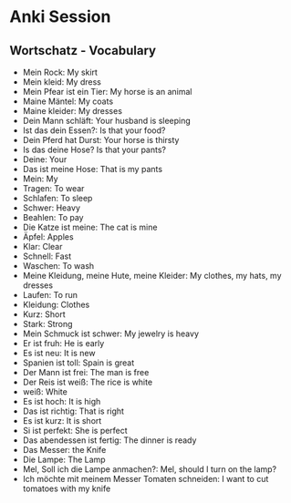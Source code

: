 # Anki Session

## Wortschatz - Vocabulary

- Mein Rock: My skirt
- Mein kleid: My dress
- Mein Pfear ist ein Tier: My horse is an animal
- Maine Mäntel: My coats
- Maine kleider: My dresses
- Dein Mann schläft: Your husband is sleeping
- Ist das dein Essen?: Is that your food?
- Dein Pferd hat Durst: Your horse is thirsty
- Is das deine Hose? Is that your pants?
- Deine: Your
- Das ist meine Hose: That is my pants
- Mein: My
- Tragen: To wear
- Schlafen: To sleep
- Schwer: Heavy
- Beahlen: To pay
- Die Katze ist meine: The cat is mine
- Äpfel: Apples
- Klar: Clear
- Schnell: Fast
- Waschen: To wash
- Meine Kleidung, meine Hute, meine Kleider: My clothes, my hats, my dresses
- Laufen: To run
- Kleidung: Clothes
- Kurz: Short
- Stark: Strong
- Mein Schmuck ist schwer: My jewelry is heavy
- Er ist fruh: He is early
- Es ist neu: It is new
- Spanien ist toll: Spain is great
- Der Mann ist frei: The man is free
- Der Reis ist weiß: The rice is white
- weiß: White
- Es ist hoch: It is high
- Das ist richtig: That is right
- Es ist kurz: It is short
- Si ist perfekt: She is perfect
- Das abendessen ist fertig: The dinner is ready
- Das Messer: the Knife
- Die Lampe: The Lamp
- Mel, Soll ich die Lampe anmachen?: Mel, should I turn on the lamp?
- Ich möchte mit meinem Messer Tomaten schneiden: I want to cut tomatoes with my knife
